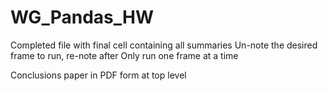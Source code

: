 # WG_Pandas_HW

Completed file with final cell containing all summaries
Un-note the desired frame to run, re-note after
Only run one frame at a time

Conclusions paper in PDF form at top level
